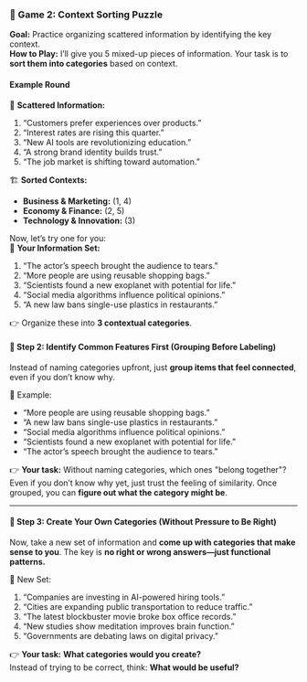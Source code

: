 ### **🧩 Game 2: Context Sorting Puzzle**

**Goal:** Practice organizing scattered information by identifying the key context.  
**How to Play:** I’ll give you 5 mixed-up pieces of information. Your task is to **sort them into categories** based on context.

#### **Example Round**

🧩 **Scattered Information:**

1. “Customers prefer experiences over products.”
2. “Interest rates are rising this quarter.”
3. “New AI tools are revolutionizing education.”
4. “A strong brand identity builds trust.”
5. “The job market is shifting toward automation.”

🏗 **Sorted Contexts:**

- **Business & Marketing:** (1, 4)
- **Economy & Finance:** (2, 5)
- **Technology & Innovation:** (3)

Now, let’s try one for you:  
🧩 **Your Information Set:**

1. “The actor’s speech brought the audience to tears.”
2. “More people are using reusable shopping bags.”
3. “Scientists found a new exoplanet with potential for life.”
4. “Social media algorithms influence political opinions.”
5. “A new law bans single-use plastics in restaurants.”

👉 Organize these into **3 contextual categories**.

#### **📌 Step 2: Identify Common Features First (Grouping Before Labeling)**

Instead of naming categories upfront, just **group items that feel connected**, even if you don’t know why.

🧩 Example:

- “More people are using reusable shopping bags.”
- “A new law bans single-use plastics in restaurants.”
- “Social media algorithms influence political opinions.”
- “Scientists found a new exoplanet with potential for life.”
- “The actor’s speech brought the audience to tears.”

👉 **Your task:** Without naming categories, which ones "belong together"?  
Even if you don’t know why yet, just trust the feeling of similarity. Once grouped, you can **figure out what the category might be**.

---

#### **📌 Step 3: Create Your Own Categories (Without Pressure to Be Right)**

Now, take a new set of information and **come up with categories that make sense to you**. The key is **no right or wrong answers—just functional patterns.**

🧩 New Set:

1. “Companies are investing in AI-powered hiring tools.”
2. “Cities are expanding public transportation to reduce traffic.”
3. “The latest blockbuster movie broke box office records.”
4. “New studies show meditation improves brain function.”
5. “Governments are debating laws on digital privacy.”

👉 **Your task:** **What categories would you create?**  
Instead of trying to be correct, think: **What would be useful?**